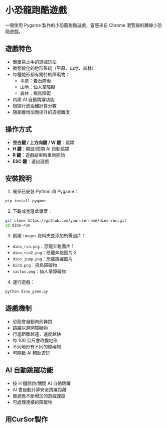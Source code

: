 # 小恐龍跑酷遊戲

一個使用 Pygame 製作的小恐龍跑酷遊戲，靈感來自 Chrome 瀏覽器的離線小恐龍遊戲。

## 遊戲特色

- 簡單易上手的遊戲玩法
- 動態變化的地形系統（平原、山地、森林）
- 每種地形都有獨特的障礙物：
  - 平原：岩石障礙
  - 山地：仙人掌障礙
  - 森林：飛鳥障礙
- 內建 AI 自動跳躍功能
- 根據行進距離計算分數
- 隨距離增加而提升的遊戲難度

## 操作方式

- **空白鍵 / 上方向鍵 / W 鍵**：跳躍
- **H 鍵**：開啟/關閉 AI 自動跳躍
- **R 鍵**：遊戲結束時重新開始
- **ESC 鍵**：退出遊戲

## 安裝說明

1. 確保已安裝 Python 和 Pygame：
```bash
pip install pygame
```

2. 下載或克隆此專案：
```bash
git clone https://github.com/yourusername/dino-run.git
cd dino-run
```

3. 創建 `images` 資料夾並添加所需圖片：
- `dino_run.png`：恐龍奔跑圖片 1
- `dino_run2.png`：恐龍奔跑圖片 2
- `dino_jump.png`：恐龍跳躍圖片
- `bird.png`：飛鳥障礙物
- `cactus.png`：仙人掌障礙物

4. 運行遊戲：
```bash
python dino_game.py
```

## 遊戲機制

- 恐龍會自動向前奔跑
- 跳躍以避開障礙物
- 行進距離越遠，速度越快
- 每 100 公尺會改變地形
- 不同地形有不同的障礙物
- 可開啟 AI 輔助遊玩

## AI 自動跳躍功能

- 按 H 鍵開啟/關閉 AI 自動跳躍
- AI 會自動計算安全跳躍距離
- 能適應不斷增加的遊戲速度
- 可處理連續的障礙物

## 用CurSor製作
